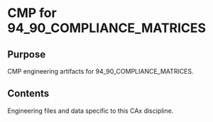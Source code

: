 # CMP for 94_90_COMPLIANCE_MATRICES

## Purpose
CMP engineering artifacts for 94_90_COMPLIANCE_MATRICES.

## Contents
Engineering files and data specific to this CAx discipline.
